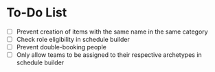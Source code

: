 # To-Do List
- [ ] Prevent creation of items with the same name in the same category
- [ ] Check role eligibility in schedule builder
- [ ] Prevent double-booking people
- [ ] Only allow teams to be assigned to their respective archetypes in schedule builder
